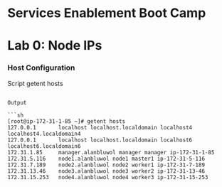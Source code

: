 # Services Enablement Boot Camp

# Lab 0: Node IPs

### Host Configuration

Script
getent hosts
```

Output

```sh
[root@ip-172-31-1-85 ~]# getent hosts
127.0.0.1       localhost localhost.localdomain localhost4 localhost4.localdomain4
127.0.0.1       localhost localhost.localdomain localhost6 localhost6.localdomain6
172.31.1.85     manager.alanbluwol manager manager ip-172-31-1-85
172.31.5.116    node1.alanbluwol node1 master1 ip-172-31-5-116
172.31.7.189    node2.alanbluwol node2 worker1 ip-172-31-7-189
172.31.13.46    node3.alanbluwol node3 worker2 ip-172-31-13-46
172.31.15.253   node4.alanbluwol node4 worker3 ip-172-31-15-253
```